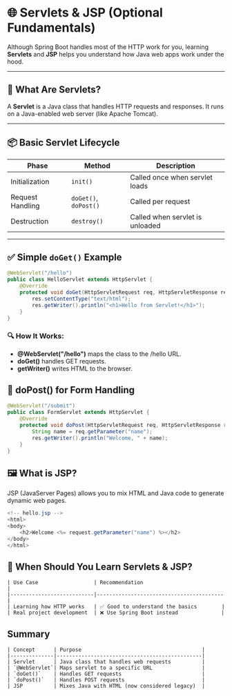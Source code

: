 # 🌐 Servlets & JSP (Optional Fundamentals)

Although Spring Boot handles most of the HTTP work for you, learning **Servlets** and **JSP** helps you understand how Java web apps work under the hood.

---

## 🧩 What Are Servlets?

A **Servlet** is a Java class that handles HTTP requests and responses. It runs on a Java-enabled web server (like Apache Tomcat).

---

## 📦 Basic Servlet Lifecycle

| Phase      | Method         | Description                        |
|------------|----------------|------------------------------------|
| Initialization | `init()`      | Called once when servlet loads     |
| Request Handling | `doGet()`, `doPost()` | Called per request         |
| Destruction | `destroy()`   | Called when servlet is unloaded    |

---

## ✅ Simple `doGet()` Example

```java
@WebServlet("/hello")
public class HelloServlet extends HttpServlet {
    @Override
    protected void doGet(HttpServletRequest req, HttpServletResponse res) throws IOException {
        res.setContentType("text/html");
        res.getWriter().println("<h1>Hello from Servlet!</h1>");
    }
}
```

### 🔍 How It Works:
-	**@WebServlet("/hello")** maps the class to the /hello URL.
-	**doGet()** handles GET requests.
-	**getWriter()** writes HTML to the browser.

## 💬 doPost() for Form Handling

```java
@WebServlet("/submit")
public class FormServlet extends HttpServlet {
    @Override
    protected void doPost(HttpServletRequest req, HttpServletResponse res) throws IOException {
        String name = req.getParameter("name");
        res.getWriter().println("Welcome, " + name);
    }
}
```
## 🖼️ What is JSP?

JSP (JavaServer Pages) allows you to mix HTML and Java code to generate dynamic web pages.
```java
<!-- hello.jsp -->
<html>
<body>
    <h2>Welcome <%= request.getParameter("name") %></h2>
</body>
</html>
```

## 🔄 When Should You Learn Servlets & JSP?
```text
| Use Case                  | Recommendation                          |
|---------------------------|-----------------------------------------|
| Learning how HTTP works   | ✅ Good to understand the basics        |
| Real project development  | ❌ Use Spring Boot instead              |
```

##  Summary
```text
| Concept      | Purpose                                       |
|--------------|-----------------------------------------------|
| Servlet      | Java class that handles web requests          |
| `@WebServlet`| Maps servlet to a specific URL                |
| `doGet()`    | Handles GET requests                          |
| `doPost()`   | Handles POST requests                         |
| JSP          | Mixes Java with HTML (now considered legacy)  |
```
